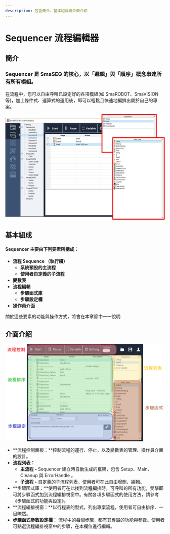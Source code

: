 ```yaml
---
description: 包含簡介、基本組成與介面介紹
---
```


# Sequencer 流程編輯器

## 簡介

### Sequencer 是 SmaSEQ 的核心，以「邏輯」與「順序」概念串連所有所有模組。

在流程中，您可以自由呼叫已設定好的各項模組\(如 SmaROBOT、SmaVISION 等\)，加上條件式、運算式的運用後，即可以輕鬆且快速地編排出屬於自己的專案。

![](../../.gitbook/assets/sequencer_intro.png)

## 基本組成

#### Sequencer 主要由下列要素所構成：

* **流程 Sequence （執行續）**
  * **系統預設的主流程**
  * **使用者自定義的子流程**
* **變數表**
* **流程編輯**
  * **步驟函式庫**
  * **步驟設定欄**
* **操作員介面**

關於這些要素的功能與操作方式，將會在本章節中一一說明

## 介面介紹



![&#x6D41;&#x7A0B;&#x7DE8;&#x8F2F;&#x5668;&#x4ECB;&#x9762;](../../.gitbook/assets/interfaceintro.png)

* **流程控制面板：**控制流程的運行、停止，以及變數表的管理、操作員介面的設計。
* **流程列表：**
  * **主流程 -** Sequencer 建立時自動生成的框架，包含 Setup、Main、Cleanup 與 ErrorHandle 。
  * **子流程 -** 自定義的子流程列表，使用者可在此自由增刪、編輯。
* **步驟函式庫：**使用者可在此找到流程編排時，可呼叫的所有功能，雙擊即可將步驟函式加到流程編排視窗中。有關各項步驟函式的使用方法，請參考《步驟函式的功能與設定》。
* **流程編排視窗：**以行程表的型式，列出專案流程，使用者可自由排序、一目瞭然。
* **步驟函式參數設定欄：** 流程中的每個步驟，都有其專屬的功能與參數。使用者可點選流程編排視窗中的步驟，在本欄位進行編輯。

